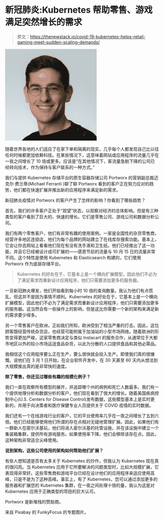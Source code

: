 # 新冠肺炎:Kubernetes 帮助零售、游戏满足突然增长的需求

> 原文：<https://thenewstack.io/covid-19-kubernetes-helps-retail-gaming-meet-sudden-scaling-demands/>

[![](img/8ee9620b70f689339fb3a803e0d6d615.png)](https://www.linkedin.com/in/ferrantim/)

随着世界各地的人们适应了在家下单和隔离的现实，几乎每个人都发现自己比以往任何时候都更加依赖科技。在某些情况下，这意味着网站或应用程序的流量几乎在一夜之间增长了 10 倍或更多。应该是“在其他情况下，客流量急剧下降的公司已经转向技术，作为保持与客户联系的一种方式。”

我们与提供 Kubernetes 存储平台的原生容器存储公司 Portworx 的营销副总裁迈克尔·费兰蒂(Michael Ferranti )聊了聊 Portworx 看到的客户正在努力应对的趋势，他们都在快速扩展并推出新的应用程序来满足新的需求。

新冠肺炎疫情对 Portworx 的客户产生了怎样的影响？你看到了哪些趋势？

首先，我们的许多客户正处于“观望”状态，以观察对经济的总体影响。但是有三种类型的客户看到了巨大的、快速的增长。它们是零售公司、游戏公司和数据分析公司。

我们有两个零售客户，他们有非常有趣的使用案例。一家是全国性的杂货零售商，经营许多地区连锁店，他们为每个品牌的网站建立了在线库存搜索功能。基本上，它会让你去网站上看看他们现在有没有洗手液和卫生纸。他们已经推出了这一功能，并且它已经被设计成可扩展的——感恩节前的流量与 10 月 15 日的流量非常不同。这个特性是使用 Kubernetes 和 Elasticsearch 构建的，它们使用 Portworx 作为底层存储平台。

> Kubernetes 的好处在于，它基本上是一个横向扩展模型，因此他们不必为了满足需求而重新设计应用程序，他们只需要添加更多的服务器。

一旦新冠肺炎爆发，他们开始看到每小时 10 倍的查询数量。我认为他们有点慌乱，但这并不是因为事情不顺利。Kubernetes 的好处在于，它基本上是一个横向扩展模型，因此他们不必为了满足需求而重新设计应用程序，他们只需要添加更多的服务器。这当然会有一些操作上的影响，但是这比你需要一个新的架构来满足新的需求要少得多。

另一个零售客户在欧洲，正如我们所知，欧洲受到了相当严重的打击。因此，这位顾客既经营传统杂货店，也经营可能附属于加油站的小型市场网络。随着欧洲的形势变得更加严峻，这家零售商决定与类似 Instacart 的服务合作，从通常位于大都市地区以外的较小市场运送食品杂货，以此为分散的人口提供食品和其他必需品。

我相信这个应用程序要么正在生产，要么很快就会投入生产。即使我们真的很慷慨，说他们在 3 月 1 日开始，在企业软件开发中，在 30 天甚至 60 天内从想法到大规模推出真的是非常快的速度。

**除了零售，你还见过哪些有趣的规模化例子？**

我们一直在观察所有模型的展开，并追踪哪个州的病例和死亡人数最多。我们有一个提供地理分析和数据分析的客户，他们现在看到了很大的增长。随着美国疾病控制中心(U.S. Centers for Disease Control)发布数据，这些模型基本上是实时更新的，并用于向决策者和医疗保健专业人员提供关于 COVID 疫情的实时数据。

我们还有一个在线游戏行业的客户，它的平台使用率几乎在一夜之间增长了五到六倍。他们已经能够使用他们所谓的存在点相对无缝地管理扩展。因此，如果他们有一群新人在密尔沃基玩，他们将进入密尔沃基的托管设施，并在该设施中建立一个集装箱集群，提供所有游戏服务。如果使用率下降，他们会移除该存在点。因此，这种架构非常适合尖峰使用。

**说到架构，这些公司使用的架构如何帮助他们扩展？**

有些人想知道是否有太多关于 Kubernetes 的炒作，但我认为 Kubernetes 现在真的很闪亮。当 Kubernetes 应用于它所要解决的问题类型时，比如大规模扩展，它表现得非常好。这些零售商和游戏平台已经在设计他们的应用程序来适应使用高峰，只是不是为了这种高峰。事实上，有了 Kubernetes，您可以通过添加更多的服务器和扩展您的 Kubernetes 集群，在一夜之间处理十倍的量，我认为这是对 Kubernetes 应用于正确类型的项目的巨大认可。

Portworx 是新堆栈的赞助商。

来自 Pixabay 的 FunkyFocus 的专题图片。

<svg xmlns:xlink="http://www.w3.org/1999/xlink" viewBox="0 0 68 31" version="1.1"><title>Group</title> <desc>Created with Sketch.</desc></svg>